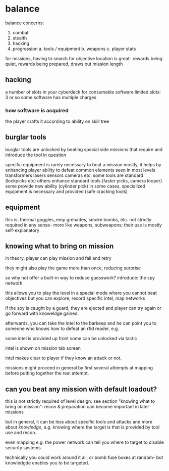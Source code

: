 # balance

balance concerns:

1. combat
2. stealth
3. hacking
4. progression
    a. tools / equipment
    b. weapons
    c. player stats


for missions, having to search for objective location is great-
rewards being quiet, rewards being prepared, draws out mission length


## hacking

a number of slots in your cyberdeck for consumable software
limited slots: 3 or so
some software has multiple charges

### how software is acquired

the player crafts it according to ability on skill tree

## burglar tools

burglar tools are unlocked by beating special side missions that require and introduce the tool in question

specific equipment is rarely necessary to beat a mission
mostly, it helps by enhancing player ability to defeat common elements seen in most levels
    transformers
    lasers
    sensors
    cameras
    etc.
some tools are standard (lockpicks etc)
others enhance standard tools (faster picks, camera looper)
some provide new ability (cylinder pick)
in some cases, specialized equipment is necessary and provided (safe cracking tools)

## equipment

this is: thermal goggles, emp grenades, smoke bombs, etc.
not strictly required in any sense- more like weapons, subweapons;
their use is mostly self-explanatory

## knowing what to bring on mission

in theory, player can play mission and fail and retry

they might also play the game more than once, reducing surprise

so why not offer a built-in way to reduce guesswork? introduce: the spy network

this allows you to play the level in a special mode where you cannot beat objectives
but you can explore, record specific intel, map networks

if the spy is caught by a guard, they are ejected and player can try again or go forward with knoweldge gained.

afterwards, you can take the intel to the barkeep and he can point you to someone who knows how to defeat an rfid reader, e.g.

some intel is provided up front
some can be unlocked via tactic

intel is shown on mission tab screen

intel makes clear to player if they know an attack or not.

missions might proceed in general by first several attempts at mapping before putting together the real attempt.


## can you beat any mission with default loadout?

this is not strictly required of level design: see section "knowing what to bring on mission": recon & preparation can become important in later missions

but in general, it can be less about specific tools and attacks and more about *knowledge*, e.g. knowing where the target is
that is provided by tool use and recon.

even mapping e.g. the power network can tell you where to target to disable security systems.

technically you could work around it all, or bomb fuse boxes at random- but knowledgde enables you to be targeted.


